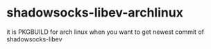 # shadowsocks-libev-archlinux

it is PKGBUILD for arch linux when you want to get newest commit of shadowsocks-libev
